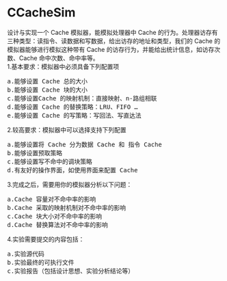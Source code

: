 # CCacheSim
设计与实现一个 Cache 模拟器，能模拟处理器中 Cache 的行为。处理器访存有三种类型：读指令、读数据和写数据，给出访存的地址和类型，我们的 Cache 的模拟器能够进行模拟这种带有 Cache 的访存行为，并能给出统计信息，如访存次数、Cache 命中次数、命中率等。<br>
1.基本要求：模拟器中必须具备下列配置项
<pre>
a.能够设置 Cache 总的大小
b.能够设置 Cache 块的大小
c.能够设置Cache 的映射机制：直接映射、n-路组相联
d.能够设置 Cache 的替换策略：LRU、FIFO …
e.能够设置 Cache 的写策略：写回法、写直达法
</pre>
2.较高要求：模拟器中可以选择支持下列配置
<pre>
a.能够设置将 Cache 分为数据 Cache 和 指令 Cache 
b.能够设置预取策略
c.能够设置写不命中的调块策略
d.有友好的操作界面，如使用界面来配置 Cache
</pre>
3.完成之后，需要用你的模拟器分析以下问题：
<pre>
a.Cache 容量对不命中率的影响
b.Cache 采取的映射机制对不命中率的影响
c.Cache 块大小对不命中率的影响
d.Cache 替换算法对不命中率的影响
</pre>
4.实验需要提交的内容包括：
<pre>
a.实验源代码
b.实验最终的可执行文件
c.实验报告（包括设计思想、实验分析结论等）
</pre>

